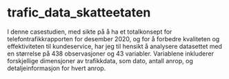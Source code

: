 # trafic_data_skatteetaten
I denne casestudien, med sikte på å ha et totalkonsept for telefontrafikkrapporten for desember 2020, og for å forbedre kvaliteten og effektiviteten til kundeservice, har jeg til hensikt å analysere datasettet med en størrelse på 438 observasjoner og 43 variabler. Variablene inkluderer forskjellige dimensjoner av trafikkdata, som dato, antall anrop, og detaljeinformasjon for hvert anrop.

